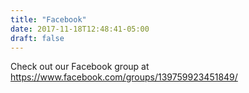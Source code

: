 ```yaml
---
title: "Facebook"
date: 2017-11-18T12:48:41-05:00
draft: false
---
```


Check out our Facebook group at https://www.facebook.com/groups/139759923451849/